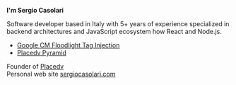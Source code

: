 **I'm Sergio Casolari** 

Software developer based in Italy with 5+ years of experience specialized in backend architectures and JavaScript ecosystem how React and Node.js.

- [Google CM Floodlight Tag Injection](https://goofls.sergiocasolari.com/)
- [Placedv Pyramid](https://pyramid.placedv.com)

Founder of [Placedv](https://placedv.com)</br>
Personal web site [sergiocasolari.com](https://sergiocasolari.com)
